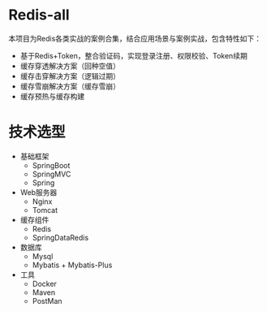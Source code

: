 # Redis-all

本项目为Redis各类实战的案例合集，结合应用场景与案例实战，包含特性如下：

- 基于Redis+Token，整合验证码，实现登录注册、权限校验、Token续期
- 缓存穿透解决方案（回种空值）
- 缓存击穿解决方案（逻辑过期）
- 缓存雪崩解决方案（缓存雪崩）
- 缓存预热与缓存构建

# 技术选型
- 基础框架
  - SpringBoot
  - SpringMVC
  - Spring
- Web服务器
  - Nginx
  - Tomcat
- 缓存组件
  - Redis
  - SpringDataRedis
- 数据库
  - Mysql
  - Mybatis + Mybatis-Plus
- 工具
  - Docker
  - Maven
  - PostMan